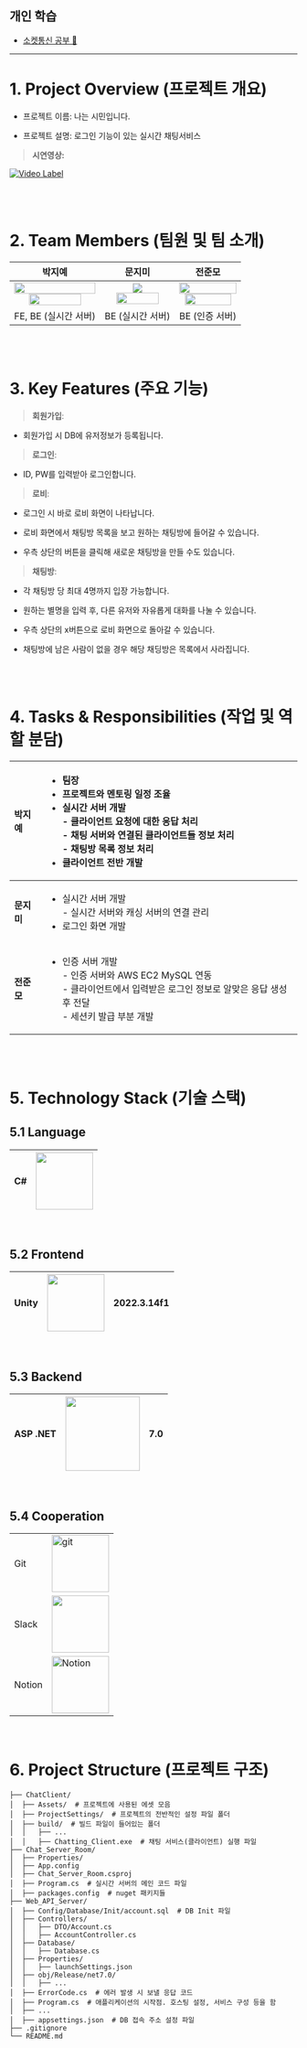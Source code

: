## 개인 학습

- [소켓통신 공부 📡](https://github.com/jiye21/Com2us_Chat/wiki/%EC%86%8C%EC%BC%93%ED%86%B5%EC%8B%A0-%EA%B3%B5%EB%B6%80)
---


# 1. Project Overview (프로젝트 개요)

- 프로젝트 이름: 나는 시민입니다.

- 프로젝트 설명: 로그인 기능이 있는 실시간 채팅서비스
> **시연영상:**

[![Video Label](https://img.youtube.com/vi/8JuIPQua21o/0.jpg)](https://youtu.be/8JuIPQua21o)
  

<br/>

<br/>

  

# 2. Team Members (팀원 및 팀 소개)


| 박지예 | 문지미 | 전준모 |
|:--:|:--:|:--:|
| <img  src="https://github.com/user-attachments/assets/4b410760-99a7-4a25-aabc-3c6bc3f654b4" width="100%"/><br /> <img  src="https://github.com/user-attachments/assets/8c4bc946-b4db-454a-82eb-7999bbd53d26" width="80%"/> | <img  src="https://github.com/user-attachments/assets/4b410760-99a7-4a25-aabc-3c6bc3f654b4" /> <br /> <img  src="https://github.com/user-attachments/assets/f8092671-8b82-4dc9-bba1-af4cefdd1a56" width="80%"/>| <img  src="https://github.com/user-attachments/assets/64edca2d-0c6f-46a7-be4f-b0c1578a387b" width="100%"/> <br /> <img  src="https://github.com/user-attachments/assets/666e53b7-ed30-4c35-b87c-0e4fb5f50342" width="90%"/>|
| FE, BE (실시간 서버) | BE (실시간 서버) | BE (인증 서버) |

<br/>

<br/>

  

# 3. Key Features (주요 기능)

>  **회원가입**:

- 회원가입 시 DB에 유저정보가 등록됩니다.


>  **로그인**:

- ID, PW를 입력받아 로그인합니다. 
  

>  **로비**:

- 로그인 시 바로 로비 화면이 나타납니다.
  
- 로비 화면에서 채팅방 목록을 보고 원하는 채팅방에 들어갈 수 있습니다. 
- 우측 상단의 버튼을 클릭해 새로운 채팅방을 만들 수도 있습니다. 

  

>  **채팅방**:

- 각 채팅방 당 최대 4명까지 입장 가능합니다. 

- 원하는 별명을 입력 후, 다른 유저와 자유롭게 대화를 나눌 수 있습니다. 
- 우측 상단의 x버튼으로 로비 화면으로 돌아갈 수 있습니다. 
- 채팅방에 남은 사람이 없을 경우 해당 채딩방은 목록에서 사라집니다. 

  

<br/>

<br/>

  

# 4. Tasks & Responsibilities (작업 및 역할 분담)

| **박지예** | <ul><li>팀장</li><li>프로젝트와 멘토링 일정 조율</li><li>실시간 서버 개발 <br />- 클라이언트 요청에 대한 응답 처리<br />- 채팅 서버와 연결된 클라이언트들 정보 처리<br />- 채팅방 목록 정보 처리</li><li>클라이언트 전반 개발</li></ul> |
|:--|:--|
| **문지미** | <ul><li>실시간 서버 개발<br />- 실시간 서버와 캐싱 서버의 연결 관리</li><li>로그인 화면 개발</li></ul> |
| **전준모** | <ul><li>인증 서버 개발<br />- 인증 서버와 AWS EC2 MySQL 연동<br />- 클라이언트에서 입력받은 로그인 정보로 알맞은 응답 생성 후 전달<br />- 세션키 발급 부분 개발</li></ul> |


<br/>

<br/>

# 5. Technology Stack (기술 스택)

## 5.1 Language

| C# | <img src="https://github.com/user-attachments/assets/cbf32ce1-adcf-4eed-b136-010129697892" width="100"> |
|-----------------|-----------------|


<br/>

## 5.2 Frontend

| Unity | <img src="https://github.com/user-attachments/assets/617a3fbd-4c97-43c7-b42f-5090358e9cb9" width="100"> | 2022.3.14f1 |
|-----------------|-----------------|-----------------|


<br/>

## 5.3 Backend

| ASP .NET | <img src="https://github.com/user-attachments/assets/753c0887-3114-4f24-85e8-27356dd86e72" width="130"> | 7.0 |
|-----------------|-----------------|-----------------|

<br/>


## 5.4 Cooperation

| | |
|-----------------|-----------------|
| Git | <img src="https://github.com/user-attachments/assets/483abc38-ed4d-487c-b43a-3963b33430e6" alt="git" width="100"> |
| Slack | <img src="https://github.com/user-attachments/assets/c415411f-0295-4943-9d37-53c08705705d" width="100"> |
| Notion | <img src="https://github.com/user-attachments/assets/34141eb9-deca-416a-a83f-ff9543cc2f9a" alt="Notion" width="100"> |


<br/>

# 6. Project Structure (프로젝트 구조)

```plaintext
├── ChatClient/
│  ├── Assets/  # 프로젝트에 사용된 에셋 모음
│  ├── ProjectSettings/  # 프로젝트의 전반적인 설정 파일 폴더
│  ├── build/  # 빌드 파일이 들어있는 폴더
│  │   ├── ...
│  │   ├── Chatting_Client.exe  # 채팅 서비스(클라이언트) 실행 파일
├── Chat_Server_Room/
│  ├── Properties/
│  ├── App.config
│  ├── Chat_Server_Room.csproj
│  ├── Program.cs  # 실시간 서버의 메인 코드 파일
│  ├── packages.config  # nuget 패키지들
├── Web_API_Server/
│  ├── Config/Database/Init/account.sql  # DB Init 파일
│  ├── Controllers/
│  │   ├── DTO/Account.cs
│  │   ├── AccountController.cs
│  ├── Database/
│  │   ├── Database.cs
│  ├── Properties/
│  │   ├── launchSettings.json
│  ├── obj/Release/net7.0/
│  │   ├── ...
│  ├── ErrorCode.cs  # 에러 발생 시 보낼 응답 코드
│  ├── Program.cs  # 애플리케이션의 시작점. 호스팅 설정, 서비스 구성 등을 함
│  ├── ...
│  ├── appsettings.json  # DB 접속 주소 설정 파일
├── .gitignore
└── README.md

```

  

<br/>

<br/>
